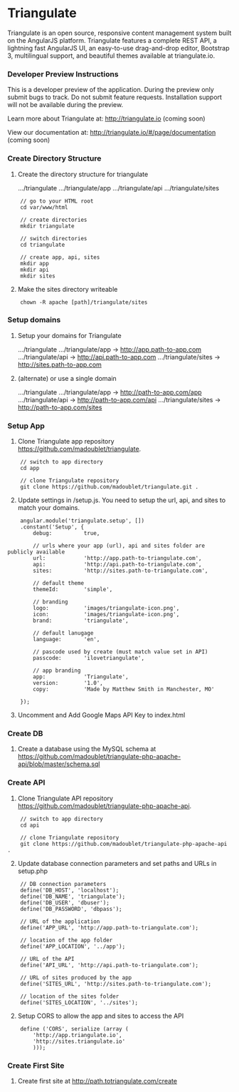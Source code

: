 # Triangulate

Triangulate is an open source, responsive content management system built on the AngularJS platform. Triangulate features a complete REST API, a lightning fast AngularJS UI, an easy-to-use drag-and-drop editor, Bootstrap 3, multilingual support, and beautiful themes available at triangulate.io. 

### Developer Preview Instructions
This is a developer preview of the application. During the preview only submit bugs to track.  Do not submit feature requests.  Installation support will not be available during the preview. 

Learn more about Triangulate at: http://triangulate.io (coming soon)

View our documentation at: http://triangulate.io/#/page/documentation (coming soon)

### Create Directory Structure
1. Create the directory structure for triangulate

	.../triangulate
		.../triangulate/app
		.../triangulate/api
		.../triangulate/sites
		
```
	// go to your HTML root
	cd var/www/html
	
	// create directories
	mkdir triangulate
	
	// switch directories
	cd triangulate
	
	// create app, api, sites
	mkdir app
	mkdir api
	mkdir sites
```

2. Make the sites directory writeable
```
	chown -R apache [path]/triangulate/sites
```

### Setup domains
1. Setup your domains for Triangulate

	.../triangulate
		.../triangulate/app		-> http://app.path-to-app.com
		.../triangulate/api		-> http://api.path-to-app.com
		.../triangulate/sites	-> http://sites.path-to-app.com

2. (alternate) or use a single domain

	.../triangulate
		.../triangulate/app		-> http://path-to-app.com/app
		.../triangulate/api		-> http://path-to-app.com/api
		.../triangulate/sites	-> http://path-to-app.com/sites


### Setup App
1. Clone Triangulate app repository https://github.com/madoublet/triangulate.
```
	// switch to app directory
	cd app
	
	// clone Triangulate repository
	git clone https://github.com/madoublet/triangulate.git .
```

2. Update settings in /setup.js.  You need to setup the url, api, and sites to match your domains.
```
	angular.module('triangulate.setup', [])
	.constant('Setup', {
		debug: 			true,
		
		// urls where your app (url), api and sites folder are publicly available
		url: 			'http://app.path-to-triangulate.com',
		api: 			'http://api.path-to-triangulate.com',
		sites: 			'http://sites.path-to-triangulate.com',
		
		// default theme
		themeId: 		'simple',
		
		// branding
		logo: 			'images/triangulate-icon.png',
		icon: 			'images/triangulate-icon.png',
		brand: 			'triangulate',
		
		// default lanugage
		language: 		'en',
		
		// pascode used by create (must match value set in API)
		passcode: 		'ilovetriangulate',
		
		// app branding
		app:			'Triangulate',
		version:		'1.0',
		copy: 			'Made by Matthew Smith in Manchester, MO'
		
	});
```

3.  Uncomment and Add Google Maps API Key to index.html
<!-- Google maps API (for geocoding) 
    <script src="https://maps.googleapis.com/maps/api/js?key=[Google Maps API KEY]&sensor=false"></script>
    -->

### Create DB
1. Create a database using the MySQL schema at https://github.com/madoublet/triangulate-php-apache-api/blob/master/schema.sql

### Create API
1. Clone Triangulate API repository https://github.com/madoublet/triangulate-php-apache-api.
```
	// switch to app directory
	cd api
	
	// clone Triangulate repository
	git clone https://github.com/madoublet/triangulate-php-apache-api .
```

2. Update database connection parameters and set paths and URLs in setup.php
```
	// DB connection parameters
	define('DB_HOST', 'localhost');
	define('DB_NAME', 'triangulate');
	define('DB_USER', 'dbuser');
	define('DB_PASSWORD', 'dbpass');
	
	// URL of the application
	define('APP_URL', 'http://app.path-to-triangulate.com');
	
	// location of the app folder
	define('APP_LOCATION', '../app');
	
	// URL of the API
	define('API_URL', 'http://api.path-to-triangulate.com');
	
	// URL of sites produced by the app
	define('SITES_URL', 'http://sites.path-to-triangulate.com');
	
	// location of the sites folder
	define('SITES_LOCATION', '../sites');
```

2. Setup CORS to allow the app and sites to access the API
```
	define ('CORS', serialize (array (
	    'http://app.triangulate.io',
	    'http://sites.triangulate.io'
	    )));
```

### Create First Site
1. Create first site at http://path.totriangulate.com/create